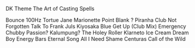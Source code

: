 DK Theme
The Art of Casting Spells

Bounce
100Hz
Tortue Jane
Marionette
Point Blank ?
Piranha Club
Not Forgotten
Talk To Frank
Juls Kiyosaka Blue
Get Up (Club Mix)
Emergency
Chubby
Passion?
Kalumpung?
The Holey Roller
Klarneto
Ice Cream Dream Boy
Energy Bars
Eternal Song
All I Need
Shame Centuras
Call of the Wild